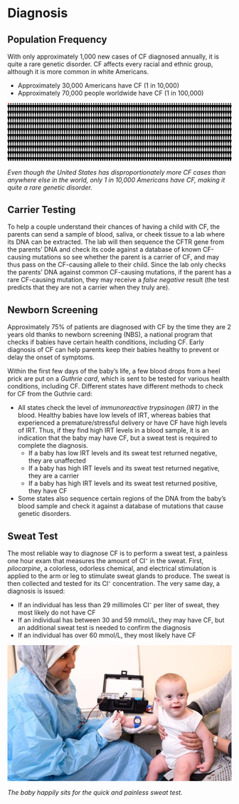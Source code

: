 # Diagnosis

## Population Frequency

With only approximately 1,000 new cases of CF diagnosed annually, it is quite a rare genetic disorder. CF affects every racial and ethnic group, although it is more common in white Americans. 
*   Approximately 30,000 Americans have CF (1 in 10,000)
*   Approximately 70,000 people worldwide have CF (1 in 100,000)

![Population Frequency Infographic](img/frequency.png)

_Even though the United States has disproportionately more CF cases than anywhere else in the world, only 1 in 10,000 Americans have CF, making it quite a rare genetic disorder._

## Carrier Testing

To help a couple understand their chances of having a child with CF, the parents can send a sample of blood, saliva, or cheek tissue to a lab where its DNA can be extracted. The lab will then sequence the CFTR gene from the parents’ DNA and check its code against a database of known CF-causing mutations so see whether the parent is a carrier of CF, and may thus pass on the CF-causing allele to their child. Since the lab only checks the parents’ DNA against common CF-causing mutations, if the parent has a rare CF-causing mutation, they may receive a _false negative_ result (the test predicts that they are not a carrier when they truly are). 

## Newborn Screening

Approximately 75% of patients are diagnosed with CF by the time they are 2 years old thanks to newborn screening (NBS), a national program that checks if babies have certain health conditions, including CF. Early diagnosis of CF can help parents keep their babies healthy to prevent or delay the onset of symptoms. 

Within the first few days of the baby’s life, a few blood drops from a heel prick are put on a _Guthrie card_, which is sent to be tested for various health conditions, including CF. Different states have different methods to check for CF from the Guthrie card:
- All states check the level of _immunoreactive trypsinogen (IRT)_ in the blood. Healthy babies have low levels of IRT, whereas babies that experienced a premature/stressful delivery or have CF have high levels of IRT. Thus, if they find high IRT levels in a blood sample, it is an indication that the baby may have CF, but a sweat test is required to complete the diagnosis.
  - If a baby has low IRT levels and its sweat test returned negative, they are unaffected
  - If a baby has high IRT levels and its sweat test returned negative, they are a carrier
  - If a baby has high IRT levels and its sweat test returned positive, they have CF
- Some states also sequence certain regions of the DNA from the baby’s blood sample and check it against a database of mutations that cause genetic disorders.

## Sweat Test

The most reliable way to diagnose CF is to perform a sweat test, a painless one hour exam that measures the amount of Cl⁻ in the sweat. First, _pilocarpine_, a colorless, odorless chemical, and electrical stimulation is applied to the arm or leg to stimulate sweat glands to produce. The sweat is then collected and tested for its Cl⁻ concentration. The very same day, a diagnosis is issued:
-   If an individual has less than 29 millimoles Cl⁻ per liter of sweat, they most likely do not have CF
-   If an individual has between 30 and 59 mmol/L, they may have CF, but an additional sweat test is needed to confirm the diagnosis
-   If an individual has over 60 mmol/L, they most likely have CF

![Sweat test](img/sweat_test.jpg)

_The baby happily sits for the quick and painless sweat test._
